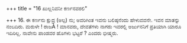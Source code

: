 +++
title = "16 ಖುಲ್ಲನಿವನೀ ಕರ್ಣನವರಲಿ"

+++
16. ಈ ಕರ್ಣನು ಕ್ಷುದ್ರ (ಅಲ್ಪ) ನು; ಅವರಿಗಿಂತ ಇವನು ಬಲಿಷ್ಠನೆಂದು ಹೇಳುವವನೇ. ಇವನ ಮಾತನ್ನು ನಂಬದಿರು. ಮರುಳೇ ! ರಾಜÀ ! ಮಾನವರು, ದೇವತೆಗಳು ನಾಗರು ಇವರಲ್ಲಿ ಅರ್ಜುನನಿಗೆ ಪ್ರತಿಯಾಗಿ ಯಾರೂ ಇದಿರಿಲ್ಲ. ನಾವೇನು ಪಾಂಡವರ ಹೊಗಳು ಭಟ್ಟರೆ ? ಎಂದರು ಭೀಷ್ಮರು.